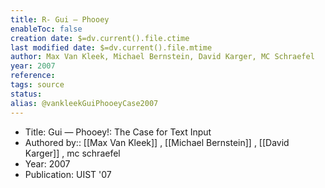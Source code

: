 ```yaml
---
title: R- Gui — Phooey
enableToc: false
creation date: $=dv.current().file.ctime
last modified date: $=dv.current().file.mtime
author: Max Van Kleek, Michael Bernstein, David Karger, MC Schraefel
year: 2007
reference: 
tags: source
status: 
alias: @vankleekGuiPhooeyCase2007
---
```


-   Title: Gui — Phooey!: The Case for Text Input
-   Authored by:: [[Max Van Kleek]] , [[Michael Bernstein]] , [[David Karger]] , mc schraefel
-   Year: 2007
-   Publication: UIST '07
